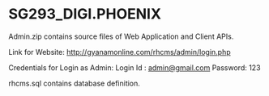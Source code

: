 # SG293_DIGI.PHOENIX

Admin.zip contains source files of Web Application and Client APIs. 

Link for Website: 
http://gyanamonline.com/rhcms/admin/login.php

Credentials for Login as Admin:
Login Id : admin@gmail.com  Password: 123

rhcms.sql contains database definition.
